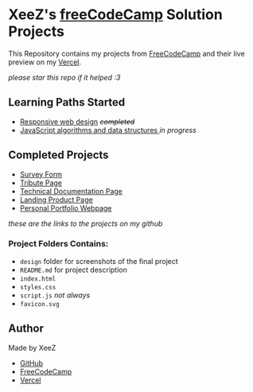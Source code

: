 # XeeZ's <a href="https://freecodecamp.org/justXeeZ">freeCodeCamp</a> Solution Projects

This Repository contains my projects from [FreeCodeCamp](https://www.freecodecamp.org/justXeeZ) and their live preview on my [Vercel](https://vercel.com/xeezprojects).

_please star this repo if it helped :3_

## Learning Paths Started

- [Responsive web design](https://www.freecodecamp.org/learn/2022/responsive-web-design/) <s>_completed_</s>
- [JavaScript algorithms and data structures ](https://www.freecodecamp.org/learn/javascript-algorithms-and-data-structures-v8/) _in progress_

## Completed Projects

- [Survey Form](https://github.com/justXeeZ/FCCcertification-Projects/tree/main/Survey%20Form)
- [Tribute Page](https://github.com/justXeeZ/FCCcertification-Projects/tree/main/Tribute%20Page)
- [Technical Documentation Page](https://github.com/justXeeZ/FCCcertification-Projects/tree/main/Technical%20Documentation%20Page)
- [Landing Product Page](https://github.com/justXeeZ/FCCcertification-Projects/tree/main/Landing%20Product%20Page)
- [Personal Portfolio Webpage](https://github.com/justXeeZ/FCCcertification-Projects/tree/main/Personal%20Portfolio%20Webpage)

_these are the links to the projects on my github_

### Project Folders Contains:

- `design` folder for screenshots of the final project
- `README.md` for project description
- `index.html`
- `styles.css`
- `script.js` _not always_
- `favicon.svg`

## Author

Made by XeeZ

- [GitHub](https://github.com/justXeeZ)
- [FreeCodeCamp](https://www.freecodecamp.org/justXeeZ)
- [Vercel](https://vercel.com/xeez)
